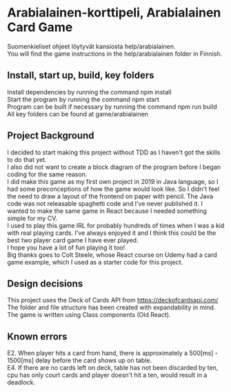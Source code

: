 # Arabialainen-korttipeli, Arabialainen Card Game
Suomenkieliset ohjeet löytyvät kansiosta help/arabialainen.<br />
You will find the game instructions in the help/arabialainen folder in Finnish.

## Install, start up, build, key folders
Install dependencies by running the command npm install<br />
Start the program by running the command npm start<br />
Program can be built if necessary by running the command npm run build<br />
All key folders can be found at game/arabialainen

## Project Background
I decided to start making this project without TDD as I haven't got the skills to do that yet.<br />
I also did not want to create a block diagram of the program before I began coding for the same reason.<br />
I did make this game as my first own project in 2019 in Java language, so I had some preconceptions of how the game would look like. So I didn't feel the need to draw a layout of the frontend on paper with pencil. The Java code was not releasable spaghetti code and I've never published it. I wanted to make the same game in React because I needed something simple for my CV.<br />
I used to play this game IRL for probably hundreds of times when I was a kid with real playing cards. I've always enjoyed it and I think this could be the best two player card game I have ever played.<br />
I hope you have a lot of fun playing it too!<br />
Big thanks goes to Colt Steele, whose React course on Udemy had a card game example, which I used as a starter code for this project.

## Design decisions
This project uses the Deck of Cards API from https://deckofcardsapi.com/<br />
The folder and file structure has been created with expandability in mind.<br />
The game is written using Class components (Old React).

## Known errors
E2. When player hits a card from hand, there is approximately a 500[ms] - 1500[ms] delay before the card shows up on table.<br />
E4. If there are no cards left on deck, table has not been discarded by ten, cpu has only court cards and player doesn't hit a ten, would result in a deadlock.
